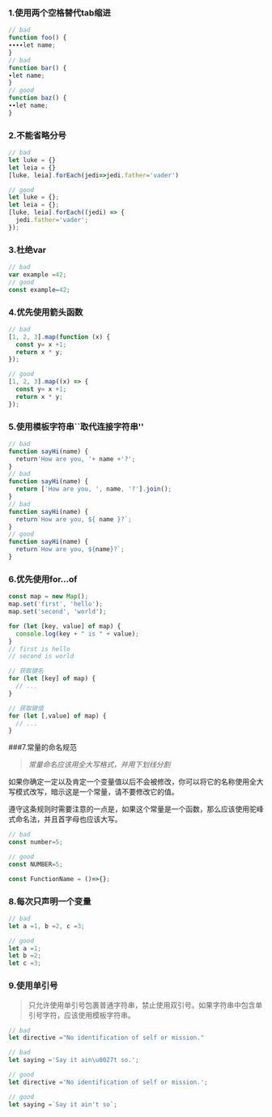 ### 1.使用两个空格替代tab缩进	

```javascript
// bad 
function foo() {
∙∙∙∙let name;
}
// bad 
function bar() {
∙let name;
}
// good 
function baz() {
∙∙let name;
}
```

### 2.不能省略分号

```javascript
// bad 
let luke = {}
let leia = {}
[luke, leia].forEach(jedi=>jedi.father='vader')

// good 
let luke = {};
let leia = {};
[luke, leia].forEach((jedi) => {
  jedi.father='vader';
});
```

### 3.杜绝var

```javascript
// bad
var example =42;
// good
const example=42;
```

### 4.优先使用箭头函数

```javascript
// bad
[1, 2, 3].map(function (x) {
  const y= x +1;
  return x * y;
});

// good
[1, 2, 3].map((x) => {
  const y= x +1;
  return x * y;
});
```

### 5.使用模板字符串``取代连接字符串''

```javascript
// bad
function sayHi(name) {
  return'How are you, '+ name +'?';
}
// bad
function sayHi(name) {
  return ['How are you, ', name, '?'].join();
}
// bad
function sayHi(name) {
  return`How are you, ${ name }?`;
}
// good
function sayHi(name) {
  return`How are you, ${name}?`;
}
```

### 6.优先使用for...of

```javascript
const map = new Map();
map.set('first', 'hello');
map.set('second', 'world');

for (let [key, value] of map) {
  console.log(key + " is " + value);
}
// first is hello
// second is world

// 获取键名
for (let [key] of map) {
  // ...
}

// 获取键值
for (let [,value] of map) {
  // ...
}
```

###7.常量的命名规范

> *常量命名应该用全大写格式，并用下划线分割*

如果你确定一定以及肯定一个变量值以后不会被修改，你可以将它的名称使用全大写模式改写，暗示这是一个常量，请不要修改它的值。

遵守这条规则时需要注意的一点是，如果这个常量是一个函数，那么应该使用驼峰式命名法，并且首字母也应该大写。

```javascript
// bad
const number=5;

// good
const NUMBER=5;

const FunctionName = ()=>{};
```

### 8.每次只声明一个变量

```javascript
// bad
let a =1, b =2, c =3;

// good
let a =1;
let b =2;
let c =3;
```

### 9.使用单引号

> 只允许使用单引号包裹普通字符串，禁止使用双引号。如果字符串中包含单引号字符，应该使用模板字符串。

```javascript
// bad
let directive ="No identification of self or mission."

// bad
let saying ='Say it ain\u0027t so.';

// good
let directive ='No identification of self or mission.';

// good
let saying =`Say it ain't so`;
```

























































